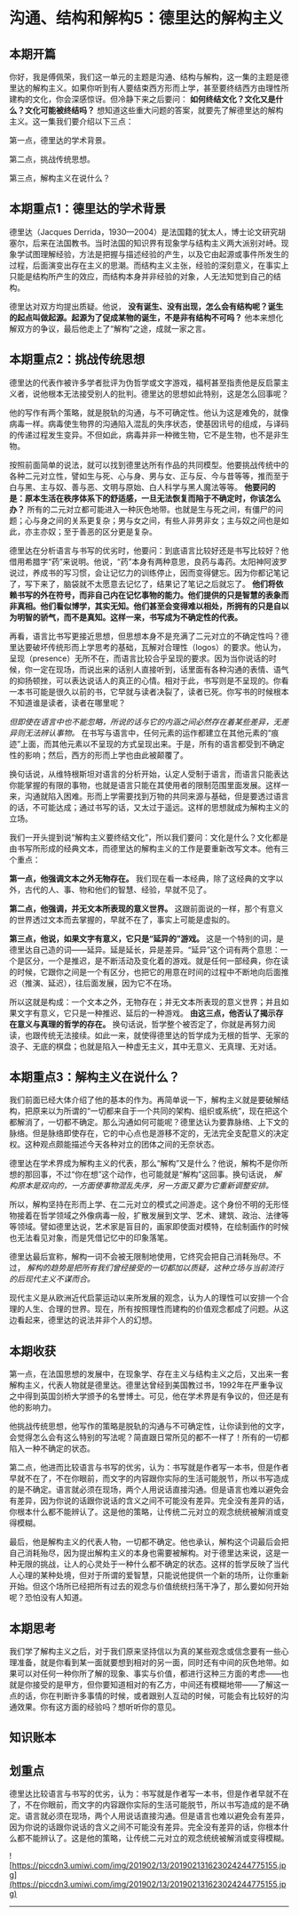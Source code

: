 # 沟通、结构和解构5：德里达的解构主义

## 本期开篇

你好，我是傅佩荣，我们这一单元的主题是沟通、结构与解构，这一集的主题是德里达的解构主义。如果你听到有人要结束西方形而上学，甚至要终结西方由理性所建构的文化，你会深感惊讶。但冷静下来之后要问： **如何终结文化？文化又是什么？文化可能被终结吗？** 想知道这些重大问题的答案，就要先了解德里达的解构主义。这一集我们要介绍以下三点：

第一点，德里达的学术背景。

第二点，挑战传统思想。

第三点，解构主义在说什么？

## 本期重点1：德里达的学术背景

德里达（Jacques Derrida，1930—2004）是法国籍的犹太人，博士论文研究胡塞尔，后来在法国教书。当时法国的知识界有现象学与结构主义两大派别对峙。现象学试图理解经验，方法是把握与描述经验的产生，以及它由起源或事件所发生的过程，后面演变出存在主义的思潮。而结构主义主张，经验的深刻意义，在事实上只能是结构所产生的效应，而结构本身并非经验的对象，人无法知觉到自己的结构。

德里达对双方均提出质疑。他说， **没有诞生、没有出现，怎么会有结构呢？诞生的起点叫做起源。起源为了促成某物的诞生，不是非有结构不可吗？** 他本来想化解双方的争议，最后他走上了“解构”之途，成就一家之言。

## 本期重点2：挑战传统思想

德里达的代表作被许多学者批评为伪哲学或文字游戏，福柯甚至指责他是反启蒙主义者，说他根本无法接受别人的批判。德里达的思想如此特别，这是怎么回事呢？

他的写作有两个策略，就是脱轨的沟通，与不可确定性。他认为这是难免的，就像病毒一样。病毒使生物界的沟通陷入混乱的失序状态，使基因讯号的组成，与译码的传递过程发生变异。不但如此，病毒并非一种微生物，它不是生物，也不是非生物。

按照前面简单的说法，就可以找到德里达所有作品的共同模型。他要挑战传统中的各种二元对立性，譬如生与死、心与身、男与女、正与反、今与昔等等，推而至于白与黑、主与奴、善与恶、文明与原始、白人科学与黑人魔法等等。 **他要问的是：原本生活在秩序体系下的舒适感，一旦无法恢复而陷于不确定时，你该怎么办？** 所有的二元对立都可能进入一种灰色地带。也就是生与死之间，有僵尸的问题；心与身之间的关系更复杂；男与女之间，有些人非男非女；主与奴之间也是如此，亦主亦奴；至于善恶的区分更是复杂。

德里达在分析语言与书写的优劣时，他要问：到底语言比较好还是书写比较好？他借用希腊字“药”来说明。他说，“药”本身有两种意思，良药与毒药。太阳神阿波罗说过，养成书的写习惯，会让记忆力的训练停止，因而变得健忘。因为你都记笔记了，写下来了，脑袋就不太愿意去记忆了，结果记了笔记之后就忘了。 **他们将依赖书写的外在符号，而非自己内在记忆事物的能力。他们提供的只是智慧的表象而非真相。他们看似博学，其实无知。他们甚至会变得难以相处，所拥有的只是自以为明智的骄气，而不是真知。这样一来，书写成为不确定性的代表。**

再看，语言比书写更接近思想，但思想本身不是充满了二元对立的不确定性吗？德里达要破坏传统形而上学思考的基础，瓦解对合理性（logos）的要求。他认为，呈现（presence）无所不在，而语言比较合乎呈现的要求。因为当你说话的时候，你一定在现场，而说出来的话别人直接听到，话里面有各种沟通的表情、语气的抑扬顿挫，可以表达说话人的真正的心情。相对于此，书写则是不呈现的。你看一本书可能是很久以前的书，它早就与读者决裂了，读者已死。你写书的时候根本不知道谁是读者，读者在哪里呢？

 *但即使在语言中也不能忽略，所说的话与它的内涵之间必然存在着某些差异，无差异则无法辨认事物。* 在书写与语言中，任何元素的运作都建立在其他元素的“痕迹”上面，而其他元素以不呈现的方式呈现出来。于是，所有的语言都受到不确定性的影响；然后，西方的形而上学也由此被颠覆了。

换句话说，从维特根斯坦对语言的分析开始，认定人受制于语言，而语言只能表达你能掌握的有限的事物，也就是语言只能在其使用者的限制范围里面发展。这样一来，沟通就陷入困难。形而上学需要找到万物的共同来源与基础，但是要透过语言的话，不可能达成；通过书写的话，又太过于遥远。这样的思想就成为解构主义的立场。

我们一开头提到说“解构主义要终结文化”，所以我们要问：文化是什么？文化都是由书写所形成的经典文本，而德里达的解构主义的工作是要重新改写文本。他有三个重点：

 **第一点，他强调文本之外无物存在。** 我们现在看一本经典，除了这经典的文字以外，古代的人、事、物和他们的智慧、经验，早就不见了。

 **第二点，他强调，并无文本所表现的意义世界。** 这跟前面说的一样，那个有意义的世界透过文本而去掌握的，早就不在了，事实上可能是虚拟的。

 **第三点，他说，如果文字有意义，它只是“延异的”游戏。** 这是一个特别的词，是德里达自己造的词——延异。延是延长，异是差异。“延异”这个词有两个意思：一个是区分，一个是推迟，是不断活动及变化着的游戏。就是任何一部经典，你在读的时候，它跟你之间是一个有区分，也把它的用意在时间的过程中不断地向后面推迟（推演、延迟），往后面发展，因为它不在场。

所以这就是构成：一个文本之外，无物存在；并无文本所表现的意义世界；并且如果文字有意义，它只是一种推迟、延后的一种游戏。 **由这三点，他否认了揭示存在意义与真理的哲学的存在。** 换句话说，哲学整个被否定了，你就是再努力阅读，也跟传统无法接续。如此一来，就使得德里达的哲学成为无根的哲学、无家的浪子、无底的棋盘；也就是陷入一种虚无主义，其中无意义、无真理、无对话。

## 本期重点3：解构主义在说什么？

我们前面已经大体介绍了他的基本的作为。再简单说一下，解构主义就是要破解结构，把原来以为所谓的“一切都来自于一个共同的架构、组织或系统”，现在把这个都解消了，一切都不确定。那么沟通如何可能呢？德里达认为要靠脉络、上下文的脉络。但是脉络即使存在，它的中心点也是游移不定的，无法完全支配意义的决定权。这种观点颇能描述今天各种对立的团体之间的无奈状态。

德里达在学术界成为解构主义的代表，那么“解构”又是什么？他说，解构不是你所想的那回事，不过“你在想”这个动作，也可能就是“解构”这回事。换句话说， *解构原本是双向的，一方面使事物混乱失序，另一方面又要为它重新调整安排。*

所以，解构坚持在形而上学、在二元对立的模式之间游走。这个身份不明的无形怪物接着在哲学领域之外像病毒一般，扩散发展到文学、艺术、建筑、政治、法律等等领域。譬如德里达说，艺术家是盲目的，画家即使面对模特，在绘制画作的时候也无法看见对象，而是凭借记忆中的印象落笔。

德里达最后宣称，解构一词不会被无限制地使用，它终究会把自己消耗殆尽。不过， *解构的趋势是把所有我们曾经接受的一切都加以质疑，这种立场与当前流行的后现代主义不谋而合。*

现代主义是从欧洲近代启蒙运动以来所发展的观念，认为人的理性可以安排一个合理的人生、合理的世界。现在，所有按照理性而建构的价值观念都成了问题。从这边看起来，德里达的说法并非个人的幻想。

## 本期收获

第一点，在法国思想的发展中，在现象学、存在主义与结构主义之后，又出来一套解构主义，代表人物就是德里达。德里达曾经到美国教过书，1992年在严重争议之中得到英国剑桥大学颁予的名誉博士。可见，他在学术界是有争议的，但还是有他的影响力。

他挑战传统思想，他写作的策略是脱轨的沟通与不可确定性，让你读到他的文字，会觉得怎么会有这么特别的写法呢？简直跟日常所见的都不一样了！所有的一切都陷入一种不确定的状态。

第二点，他进而比较语言与书写的优劣，认为：书写就是作者写一本书，但是作者早就不在了，不在你眼前，而文字的内容跟你实际的生活可能脱节，所以书写造成的是不确定。语言就必须在现场，两个人用说话直接沟通。但是语言也难以避免会有差异，因为你说的话跟你说话的含义之间不可能没有差异。完全没有差异的话，你根本什么都不能辨认了。这是他的策略，让传统二元对立的观念统统被解消或变得模糊。

最后，他是解构主义的代表人物，一切都不确定。他也承认，解构这个词最后会把自己消耗殆尽，因为提出解构主义的本身也需要被解构。对于德里达来说，这是一种无限的挑战，让人的心灵处于一种什么都不确定的状态。这样的哲学反映了当代人心理的某种处境，但对于所谓的爱智慧，只能说他提供一个新的场所，让你重新开始。但这个场所已经把所有过去的观念与价值统统扫荡干净了，那么要如何开始呢？恐怕没有人知道。

## 本期思考

我们学了解构主义之后，对于我们原来坚持信以为真的某些观念或信念要有一些心理准备，就是你看到某一面就要想到相对的另一面，同时还有中间的灰色地带。如果可以对任何一种你所了解的现象、事实与价值，都进行这种三方面的考虑——也就是你接受的是甲方，但你要知道相对的有乙方，中间还有模糊地带——了解这一点的话，你在判断许多事情的时候，或者跟别人互动的时候，可能会有比较好的沟通效果。你有这方面的经验吗？想听听你的意见。

## 知识账本

## 划重点

德里达比较语言与书写的优劣，认为：书写就是作者写一本书，但是作者早就不在了，不在你眼前，而文字的内容跟你实际的生活可能脱节，所以书写造成的是不确定。语言就必须在现场，两个人用说话直接沟通。但是语言也难以避免会有差异，因为你说的话跟你说话的含义之间不可能没有差异。完全没有差异的话，你根本什么都不能辨认了。这是他的策略，让传统二元对立的观念统统被解消或变得模糊。

![https://piccdn3.umiwi.com/img/201902/13/201902131623024244775155.jpg](https://piccdn3.umiwi.com/img/201902/13/201902131623024244775155.jpg)

---
